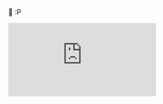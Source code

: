 🥇 :P 
<iframe src="https://tryhackme.com/api/v2/badges/public-profile?userPublicId=3664754" style='border:none;'></iframe>
